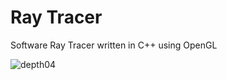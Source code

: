 # Ray Tracer
Software Ray Tracer written in C++ using OpenGL

![depth04](https://i.imgur.com/CxpkZnk.png)
